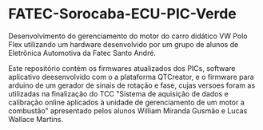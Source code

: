 # FATEC-Sorocaba-ECU-PIC-Verde
Desenvolvimento do gerenciamento do motor do carro didático VW Polo Flex utilizando um hardware desenvolvido por um grupo de alunos de Eletrônica Automotiva da Fatec Santo André.

Este repositório contém os firmwares atualizados dos PICs, software aplicativo deesenvolvido com o a plataforma QTCreator, e o firmware para arduino de um gerador de sinais de rotação e fase, cujas versoes foram as utilizadas na finalização do TCC "Sistema de aquisição de dados e calibração online aplicados à unidade de gerenciamento de um motor a combustão" apresentado pelos alunos William Miranda Gusmão e Lucas Wallace Martins.

